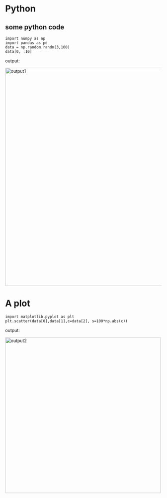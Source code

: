 # Python





## some python code
```{code cell} ipython3
import numpy as np
import pandas as pd
data = np.random.randn(3,100)
data[0, :10]
```

<html>
    <p>output:</p>
       <img src ="C:\Users\ishaa\Desktop\Tanzania_Rice\yield_forecasting\images\Sample_code1_output.png", alt = "output1" , width = "700px">
</html>


# A plot
```{code cell} ipython3
import matplotlib.pyplot as plt
plt.scatter(data[0],data[1],c=data[2], s=100*np.abs(c))
```
<html>
    <p>output:</p>
       <img src ="C:\Users\ishaa\Desktop\Tanzania_Rice\yield_forecasting\images\Sample_code2_output.png", alt = "output2" , width = "500px">
</html>

